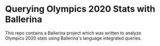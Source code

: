 # Querying Olympics 2020 Stats with Ballerina

This repo contains a Ballerina project which was written to analyze Olympics 2020 stats using Ballerina's language integrated queries.
